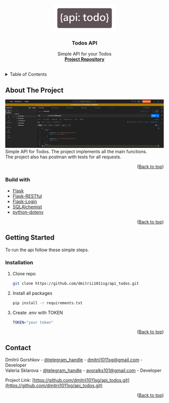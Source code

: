<div id="top"></div>

<br />
<div align="center">
  <a href="https://github.com/dmitrii1011sg/api_todos.git">
    <img src="doc/logo.png" alt="Logo" width="200" style="margin-top: 30px;">
  </a>

<h3 align="center">Todos API</h3>

  <p align="center">
    Simple API for your Todos
    <br />
    <a href="https://github.com/dmitrii1011sg/api_todos.git"><strong>Project Repository</strong></a>
    <br />
    <br />
  </p>
</div>



<!-- TABLE OF CONTENTS -->
<details>
  <summary>Table of Contents</summary>
  <ol>
    <li>
      <a href="#about-the-project">About The Project</a>
      <ul>
        <li><a href="#built-with">Built With</a></li>
      </ul>
    </li>
    <li>
      <a href="#getting-started">Getting Started</a>
      <ul>
        <li><a href="#installation">Installation</a></li>
      </ul>
    </li>
    <li><a href="#contact">Contact</a></li>
  </ol>
</details>



<!-- ABOUT THE PROJECT -->

## About The Project

<img src="doc/img1.png" alt="screen postman">
Simple API for Todos. The project implements all the main functions. </br>
The project also has postman with tests for all requests.
<p align="right">(<a href="#top">Back to top</a>)</p>

### Build with

* [Flask](https://pypi.org/project/Flask/)
* [Flask-RESTful](https://pypi.org/project/Flask-RESTful/)
* [Flask-Login](https://pypi.org/project/Flask-Login/)
* [SQLAlchemist](https://pypi.org/project/SQLAlchemy/)
* [python-dotenv](https://pypi.org/project/python-dotenv/)

<p align="right">(<a href="#top">Back to top</a>)</p>



<!-- GETTING STARTED -->

## Getting Started

To run the api follow these simple steps.

### Installation

1. Clone repo
   ```sh
   git clone https://github.com/dmitrii1011sg/api_todos.git
   ```
2. Install all packages
   ```sh
   pip install -r requirements.txt
   ```
3. Create .env with TOKEN
   ```sh
   TOKEN="your token"
   ```

<p align="right">(<a href="#top">Back to top</a>)</p>

<!-- CONTACT -->

## Contact

Dmitrii Gorshkov - [@telegram_handle](https://t.me/dmitrii1011) - dmitrii1011sg@gmail.com - Developer </br>
Valeria Sklarova - [@telegram_handle](https://t.me/chuuiqs) - avoralks101@gmail.com - Developer

Project Link: [https://github.com/dmitrii1011sg/api_todos.git](https://github.com/dmitrii1011sg/api_todos.git)

<p align="right">(<a href="#top">Back to top</a>)</p>

[product-screenshot1]: doc/img1.png